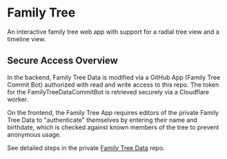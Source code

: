 # Family Tree

An interactive family tree web app with support for a radial tree view and a timeline view.

## Secure Access Overview
In the backend, Family Tree Data is modified via a GitHub App (Family Tree Commit Bot) authorized with read and write access to this repo. The token for the FamilyTreeDataCommitBot is retrieved securely via a Cloudflare worker.

On the frontend, the Family Tree App requires editors of the private Family Tree Data to "authenticate" themselves by entering their name and birthdate, which is checked against known members of the tree to prevent anonymous usage.

See detailed steps in the private [Family Tree Data](https://github.com/deanstein/family-tree) repo.